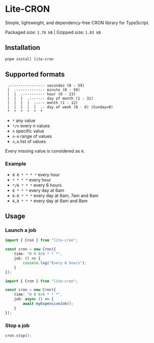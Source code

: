 # Lite-CRON
Simple, lightweight, and dependency-free CRON library for TypeScript.

Packaged size: `2.78 kB` | Gzipped size: `1.03 kB`

## Installation
```bash
pnpm install lite-cron
```

## Supported formats

```
 .---------------- secondes (0 - 59)
 |  .------------- minute (0 - 59)
 |  |  .---------- hour (0 - 23)
 |  |  |  .------- day of month (1 - 31)
 |  |  |  |  .---- month (1 - 12)
 |  |  |  |  |  .- day of week (0 - 6) (Sunday=0)
 *  *  *  *  *  *
```

- `*` any value
- `*/n` every n values
- `n` specific value
- `n-m` range of values
- `n,m` list of values

Every missing value is considered as `0`.

### Example
- `0 0 * * * *` every hour
- `* * * *` every hour
- `*/6 * * *` every 6 hours
- `6 * * *` every day at 6am
- `6-8 * * *` every day at 6am, 7am and 8am
- `6,8 * * *` every day at 6am and 8am

## Usage

### Launch a job

```typescript
import { Cron } from "lite-cron";

const cron = new Cron({
    time: "0 0 0/6 * * *",
    job: () => {
        console.log("Every 6 hours");
    }
});
```

```typescript
import { Cron } from "lite-cron";

const cron = new Cron({
    time: "0 0 0/6 * * *",
    job: async () => {
        await myExpensiveJob();
    }
});
```

### Stop a job

```typescript
cron.stop();
```